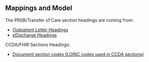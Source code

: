 
## Mappings and Model

The PRSB/Transfer of Care section headings are coming from:

- [Outpatient Letter Headings](https://developer.nhs.uk/apis/itk3tocoutpatientletter-2-9-0/explore_headings.html)
- [eDischarge Headings](https://developer.nhs.uk/apis/itk3tocedischarge-2-9-0/explore_headings.html)

CCDA/FHIR Sections Headings:

- [Document section codes (LOINC codes used in CCDA sections)](https://hl7.org/fhir/valueset-doc-section-codes.html)
